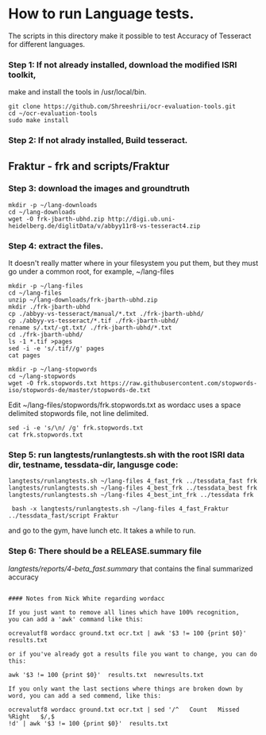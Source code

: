 # How to run Language tests.

The scripts in this directory make it possible to test Accuracy of Tesseract 
for different languages. 

### Step 1: If not already installed, download the modified ISRI toolkit, 
make and install the tools in /usr/local/bin.

```
git clone https://github.com/Shreeshrii/ocr-evaluation-tools.git
cd ~/ocr-evaluation-tools
sudo make install
```

### Step 2: If not alrady installed, Build tesseract.

## Fraktur - frk and scripts/Fraktur

### Step 3: download the images and groundtruth

```
mkdir -p ~/lang-downloads
cd ~/lang-downloads
wget -O frk-jbarth-ubhd.zip http://digi.ub.uni-heidelberg.de/diglitData/v/abbyy11r8-vs-tesseract4.zip
```

### Step 4: extract the files. 
It doesn't really matter where in your filesystem you put them, 
but they must go under a common root, for example, ~/lang-files

```
mkdir -p ~/lang-files
cd ~/lang-files
unzip ~/lang-downloads/frk-jbarth-ubhd.zip
mkdir ./frk-jbarth-ubhd
cp ./abbyy-vs-tesseract/manual/*.txt ./frk-jbarth-ubhd/
cp ./abbyy-vs-tesseract/*.tif ./frk-jbarth-ubhd/
rename s/.txt/-gt.txt/ ./frk-jbarth-ubhd/*.txt
cd ./frk-jbarth-ubhd/
ls -1 *.tif >pages
sed -i -e 's/.tif//g' pages
cat pages
```

```
mkdir -p ~/lang-stopwords
cd ~/lang-stopwords
wget -O frk.stopwords.txt https://raw.githubusercontent.com/stopwords-iso/stopwords-de/master/stopwords-de.txt
```
Edit ~/lang-files/stopwords/frk.stopwords.txt as 
wordacc uses a space delimited stopwords file, not line delimited.

```
sed -i -e 's/\n/ /g' frk.stopwords.txt
cat frk.stopwords.txt
```

### Step 5: run langtests/runlangtests.sh with the root ISRI data dir, testname, tessdata-dir, langusge code:

```
langtests/runlangtests.sh ~/lang-files 4_fast_frk ../tessdata_fast frk
langtests/runlangtests.sh ~/lang-files 4_best_frk ../tessdata_best frk
langtests/runlangtests.sh ~/lang-files 4_best_int_frk ../tessdata frk

 bash -x langtests/runlangtests.sh ~/lang-files 4_fast_Fraktur ../tessdata_fast/script Fraktur

```
and go to the gym, have lunch etc. It takes a while to run.

### Step 6: There should be a RELEASE.summary file
*langtests/reports/4-beta_fast.summary* that contains the final summarized accuracy

```

#### Notes from Nick White regarding wordacc

If you just want to remove all lines which have 100% recognition,
you can add a 'awk' command like this:

ocrevalutf8 wordacc ground.txt ocr.txt | awk '$3 != 100 {print $0}'  
results.txt

or if you've already got a results file you want to change, you can do this:

awk '$3 != 100 {print $0}'  results.txt  newresults.txt

If you only want the last sections where things are broken down by
word, you can add a sed commend, like this:

ocrevalutf8 wordacc ground.txt ocr.txt | sed '/^   Count   Missed %Right   $/,$ 
!d' | awk '$3 != 100 {print $0}'  results.txt
